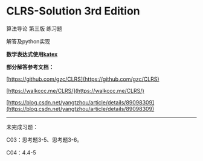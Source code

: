# CLRS-Solution 3rd Edition

算法导论 第三版 练习题

解答及python实现

**数学表达式使用[katex](https://khan.github.io/KaTeX/)**

**部分解答参考文档：**

[https://github.com/gzc/CLRS](https://github.com/gzc/CLRS)

[https://walkccc.me/CLRS/](https://walkccc.me/CLRS/)

[https://blog.csdn.net/yangtzhou/article/details/89098309](https://blog.csdn.net/yangtzhou/article/details/89098309)


-------------------

未完成习题：

C03：思考题3-5、思考题3-6。

C04：4.4-5